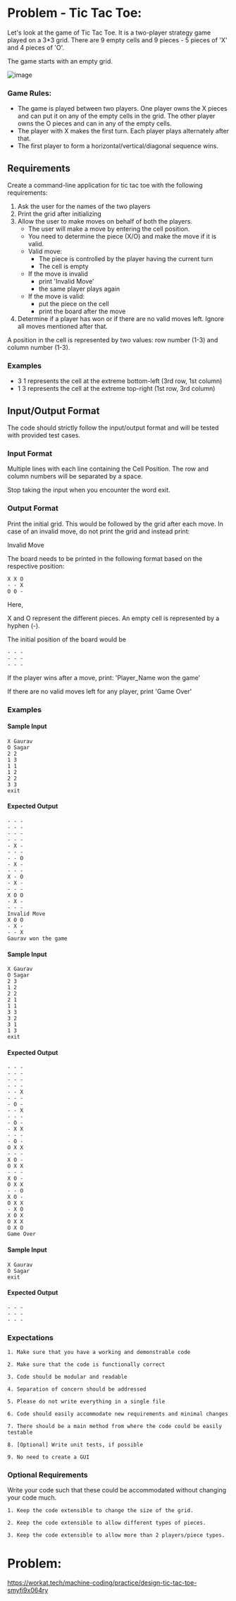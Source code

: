 # Problem - Tic Tac Toe:

Let's look at the game of Tic Tac Toe. It is a two-player strategy game played on a 3*3 grid. There are 9 empty cells and 9 pieces - 5 pieces of 'X' and 4 pieces of 'O'.

The game starts with an empty grid.

![image](https://user-images.githubusercontent.com/36097146/174100188-fc00a549-058f-4de5-832e-f91aa863f275.png)


### Game Rules:
* The game is played between two players. One player owns the X pieces and can put it on any of the empty cells in the grid. The other player owns the O pieces and can in any of the empty cells.
* The player with X makes the first turn. Each player plays alternately after that.
* The first player to form a horizontal/vertical/diagonal sequence wins.

## Requirements

Create a command-line application for tic tac toe with the following requirements:

1. Ask the user for the names of the two players
2. Print the grid after initializing
3. Allow the user to make moves on behalf of both the players.
    * The user will make a move by entering the cell position.
    * You need to determine the piece (X/O) and make the move if it is valid.
    * Valid move:
        * The piece is controlled by the player having the current turn
        *  The cell is empty
    * If the move is invalid
        * print 'Invalid Move'
        * the same player plays again
    * If the move is valid:
        * put the piece on the cell
        * print the board after the move
4. Determine if a player has won or if there are no valid moves left. Ignore all moves mentioned after that.

A position in the cell is represented by two values: row number (1-3) and column number (1-3).

### Examples
* 3 1 represents the cell at the extreme bottom-left (3rd row, 1st column)
* 1 3 represents the cell at the extreme top-right (1st row, 3rd column)

## Input/Output Format
The code should strictly follow the input/output format and will be tested with provided test cases.

### Input Format
Multiple lines with each line containing the Cell Position. The row and column numbers will be separated by a space.

Stop taking the input when you encounter the word exit.

### Output Format
Print the initial grid. This would be followed by the grid after each move. In case of an invalid move, do not print the grid and instead print:

Invalid Move

The board needs to be printed in the following format based on the respective position:

    X X O
    - - X
    O O -
  
Here,

X and O represent the different pieces. An empty cell is represented by a hyphen (-).

The initial position of the board would be

    - - -
    - - -
    - - -
    
If the player wins after a move, print: 'Player_Name won the game'

If there are no valid moves left for any player, print 'Game Over'

### Examples
#### Sample Input

	X Gaurav
    O Sagar
    2 2
    1 3
    1 1
    1 2
    2 2
    3 3
    exit


#### Expected Output

	- - -
    - - -
    - - -
    - - -
    - X -
    - - -
    - - O
    - X -
    - - -
    X - O
    - X -
    - - -
    X O O
    - X -
    - - -
    Invalid Move
    X O O
    - X -
    - - X
    Gaurav won the game


#### Sample Input

	X Gaurav
    O Sagar
    2 3
    1 2
    2 2
    2 1
    1 1
    3 3
    3 2
    3 1
    1 3
    exit


#### Expected Output

	- - -
    - - -
    - - -
    - - -
    - - X
    - - -
    - O -
    - - X
    - - -
    - O -
    - X X
    - - -
    - O -
    O X X
    - - -
    X O -
    O X X
    - - -
    X O -
    O X X
    - - O
    X O -
    O X X
    - X O
    X O X
    O X X
    O X O
    Game Over


#### Sample Input

	X Gaurav
    O Sagar
    exit


#### Expected Output

	- - -
    - - -
    - - -


### Expectations
	1. Make sure that you have a working and demonstrable code
	
	2. Make sure that the code is functionally correct
	
	3. Code should be modular and readable
	
	4. Separation of concern should be addressed
	
	5. Please do not write everything in a single file
	
	6. Code should easily accommodate new requirements and minimal changes
	
	7. There should be a main method from where the code could be easily testable
	
	8. [Optional] Write unit tests, if possible
	
	9. No need to create a GUI
	
### Optional Requirements
Write your code such that these could be accommodated without changing your code much.

	1. Keep the code extensible to change the size of the grid.
	
	2. Keep the code extensible to allow different types of pieces.
	
	3. Keep the code extensible to allow more than 2 players/piece types.

# Problem:

https://workat.tech/machine-coding/practice/design-tic-tac-toe-smyfi9x064ry

